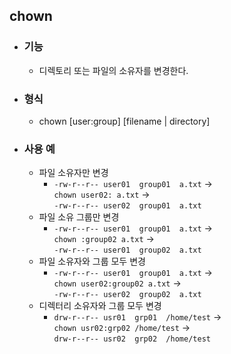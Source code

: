 ## chown

  - ### 기능
    - 디렉토리 또는 파일의 소유자를 변경한다.
  - ### 형식
    - chown [user:group] [filename | directory]
  - ### 사용 예
    - 파일 소유자만 변경
      - `-rw-r--r-- user01  group01  a.txt` -> <br>`chown user02: a.txt` -> <br> `-rw-r--r-- user02  group01  a.txt`
    - 파일 소유 그룹만 변경
      - `-rw-r--r-- user01  group01  a.txt` -> <br>`chown :group02 a.txt` -> <br> `-rw-r--r-- user01  group02  a.txt`
    - 파일 소유자와 그룹 모두 변경
      - `-rw-r--r-- user01  group01  a.txt` -> <br>`chown user02:group02 a.txt` -> <br> `-rw-r--r-- user02  group02  a.txt`
    - 디렉터리 소유자와 그룹 모두 변경
      - `drw-r--r-- usr01  grp01  /home/test` -> <br>`chown usr02:grp02 /home/test` -> <br> `drw-r--r-- usr02  grp02  /home/test`